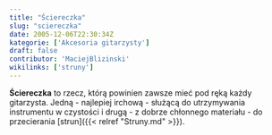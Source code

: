 ```yaml
---
title: "Ściereczka"
slug: "sciereczka"
date: 2005-12-06T22:30:34Z
kategorie: ['Akcesoria gitarzysty']
draft: false
contributor: 'MaciejBlizinski'
wikilinks: ['struny']
---
```

**Ściereczka** to rzecz, którą powinien zawsze mieć pod ręką każdy
gitarzysta. Jedną - najlepiej irchową - służącą do utrzymywania
instrumentu w czystości i drugą - z dobrze chłonnego materiału - do
przecierania [strun]({{< relref "Struny.md" >}}).

